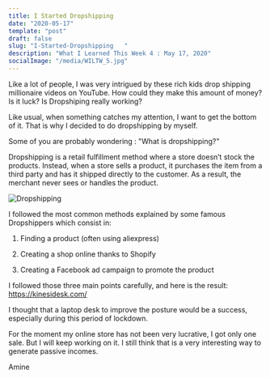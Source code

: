 ```yaml
---
title: I Started Dropshipping
date: "2020-05-17"
template: "post"
draft: false
slug: "I-Started-Dropshipping   "
description: "What I Learned This Week 4 : May 17, 2020"
socialImage: "/media/WILTW_5.jpg"
---
```


Like a lot of people, I was very intrigued by these rich kids drop shipping millionaire videos on YouTube. How could they make this amount of money? Is it luck? Is Dropshiping really working?


Like usual, when something catches my attention, I want to get the bottom of it. That is why I decided to do dropshipping by myself.

Some of you are probably wondering : "What is dropshipping?"

Dropshipping is a retail fulfillment method where a store doesn’t stock the products. Instead, when a store sells a product, it purchases the item from a third party and has it shipped directly to the customer. As a result, the merchant never sees or handles the product.

![Dropshipping](/media/WILTW_5.jpg)

I followed the most common methods explained by some famous Dropshippers which consist in:

1) Finding a product (often using aliexpress)

2) Creating a shop online thanks to Shopify

3) Creating a Facebook ad campaign to promote the product

I followed those three main points carefully, and here is the result: https://kinesidesk.com/

I thought that a laptop desk to improve the posture would be a success, especially during this period of lockdown.

For the moment my online store has not been very lucrative, I got only one sale. But I will keep working on it. I still think that is a very interesting way to generate passive incomes.

Amine


